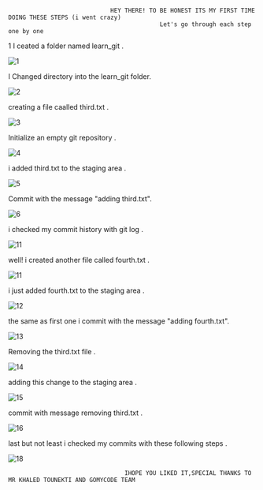                                  HEY THERE! TO BE HONEST ITS MY FIRST TIME DOING THESE STEPS (i went crazy)
                                               Let's go through each step one by one 
1 I ceated a folder named learn_git .

![1](https://github.com/Six9one/Tataouine_el3ez/assets/92888940/3f5ff602-a466-460b-aa92-f4956c7bf968)

I Changed directory into the learn_git folder.

![2](https://github.com/Six9one/Tataouine_el3ez/assets/92888940/47a612e2-fc97-4f4e-b634-49c9bb3175ba)

creating a file caalled third.txt .

![3](https://github.com/Six9one/Tataouine_el3ez/assets/92888940/2b94f399-e318-451d-ac3d-dce115c204ed)

Initialize an empty git repository .

![4](https://github.com/Six9one/Tataouine_el3ez/assets/92888940/9d72af78-e057-41d4-8588-1ef31b4066ce)

i added third.txt to the staging area .

![5](https://github.com/Six9one/Tataouine_el3ez/assets/92888940/712adcbe-6b7d-4ee8-9d3a-4dacd9e5b83d)

Commit with the message "adding third.txt".

![6](https://github.com/Six9one/Tataouine_el3ez/assets/92888940/0668c17a-26d8-4df9-95ee-181b4fbaf8b3)

i checked my commit history with git log .

![11](https://github.com/Six9one/Tataouine_el3ez/assets/92888940/b7666c9e-5d75-43d8-865d-713ea5df3aed)


well! i created another file called fourth.txt .

![11](https://github.com/Six9one/Tataouine_el3ez/assets/92888940/5307b12c-9114-40f1-a095-2b630a0e78b3)

i just added fourth.txt to the staging area .

![12](https://github.com/Six9one/Tataouine_el3ez/assets/92888940/b881212c-d9a0-4cc7-891a-f23b57c909cd)

the same as first one  i commit with the message "adding fourth.txt".

![13](https://github.com/Six9one/Tataouine_el3ez/assets/92888940/95e518da-5d55-4aaa-9059-0bdaa31b39af)

Removing the third.txt file .

![14](https://github.com/Six9one/Tataouine_el3ez/assets/92888940/22e910c8-5cc7-4186-91b2-d56bb1cec11f)

adding this change to the staging area .

![15](https://github.com/Six9one/Tataouine_el3ez/assets/92888940/e38afdcb-95cf-40c6-ad11-46aaddf92942)

commit with message removing third.txt .

![16](https://github.com/Six9one/Tataouine_el3ez/assets/92888940/13881c59-82dc-4d54-8525-90e2cdcb4580)


last but not least i checked my commits with these following steps .

![18](https://github.com/Six9one/Tataouine_el3ez/assets/92888940/fb7b61e1-b43d-4553-86d9-b51279534125)

                                     IHOPE YOU LIKED IT,SPECIAL THANKS TO MR KHALED TOUNEKTI AND GOMYCODE TEAM  
